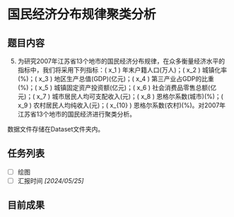 # 国民经济分布规律聚类分析

## 题目内容
5. 为研究2007年江苏省13个地市的国民经济分布规律，在众多衡量经济水平的指标中，我们将采用下列指标：\( x_1 \) 年末户籍人口(万人)；\( x_2 \) 城镇化率(%)；\( x_3 \) 地区生产总值(GDP)(亿元)；\( x_4 \) 第三产业占GDP的比重(%)；\( x_5 \) 城镇固定资产投资额(亿元)；\( x_6 \) 社会消费品零售总额(亿元)；\( x_7 \) 城市居民人均可支配收入(元)；\( x_8 \) 恩格尔系数(城市)(%)；\( x_9 \) 农村居民人均纯收入(元)；\( x_{10} \) 恩格尔系数(农村)(%)。对2007年江苏省13个地市的国民经济进行聚类分析。

数据文件存储在Dataset文件夹内。

## 任务列表
- [ ] 绘图
- [ ] 汇报时间  *[2024/05/25]* 

## 目前成果

